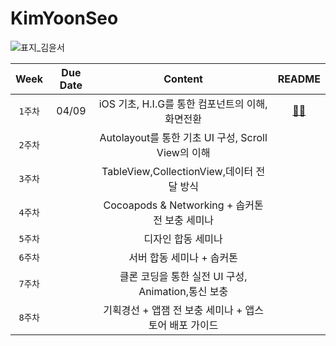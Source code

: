 # KimYoonSeo
![표지_김윤서](https://user-images.githubusercontent.com/60260284/113490312-2f3f0880-9504-11eb-8b42-a19b1ebf0ce4.png)

|Week|Due Date|Content|README|
:----------------------:|:--------------------:|:--------------------:|:----------------:|
|`1주차`|04/09|iOS 기초, H.I.G를 통한 컴포넌트의 이해, 화면전환| [📎📓](https://github.com/28th-BE-SOPT-iOS-Part/KimYoonSeo/blob/main/README/README_Week1.md)
|`2주차`||Autolayout를 통한 기초 UI 구성, Scroll View의 이해|
|`3주차`||TableView,CollectionView,데이터 전달 방식|
|`4주차`||Cocoapods & Networking + 솝커톤 전 보충 세미나
|`5주차`||디자인 합동 세미나
|`6주차`||서버 합동 세미나 + 솝커톤
|`7주차`||클론 코딩을 통한 실전 UI 구성, Animation,통신 보충
|`8주차`||기획경선 + 앱잼 전 보충 세미나 + 앱스토어 배포 가이드

